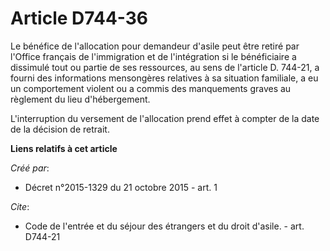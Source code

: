 # Article D744-36

Le bénéfice de l'allocation pour demandeur d'asile peut être retiré par l'Office français de l'immigration et de
l'intégration si le bénéficiaire a dissimulé tout ou partie de ses ressources, au sens de l'article D. 744-21, a fourni des
informations mensongères relatives à sa situation familiale, a eu un comportement violent ou a commis des manquements graves
au règlement du lieu d'hébergement. 

L'interruption du versement de l'allocation prend effet à compter de la date de la décision de retrait.

**Liens relatifs à cet article**

_Créé par_:

  - Décret n°2015-1329 du 21 octobre 2015 - art. 1

_Cite_:

  - Code de l'entrée et du séjour des étrangers et du droit d'asile. - art. D744-21
